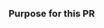 ### Purpose for this PR

<!-- Why are you suggesting this change? -->
<!-- Are there other alternatives to consider? -->
